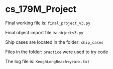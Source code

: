 # cs_179M_Project
Final working file is: `final_project_v3.py`

Final object import file is: `objects3.py`

Ship cases are located in the folder: `ship_cases`

Files in the folder: `practice` were used to try code

The log file is: `KeoghLongBeach<year>.txt`
